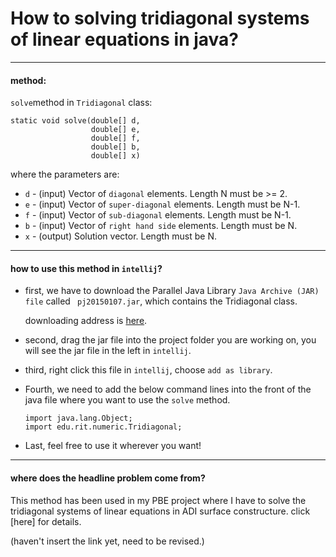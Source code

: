 # How to solving tridiagonal systems of linear equations in java?
-----

#### method:

`solve`method in `Tridiagonal` class:
```
static void	solve(double[] d, 
                  double[] e, 
                  double[] f, 
                  double[] b, 
                  double[] x) 
```
where the parameters are:
- `d` - (input) Vector of `diagonal` elements. Length N must be >= 2.
- `e` - (input) Vector of `super-diagonal` elements. Length must be N-1.
- `f` - (input) Vector of `sub-diagonal` elements. Length must be N-1.
- `b` - (input) Vector of `right hand side` elements. Length must be N.
- `x` - (output) Solution vector. Length must be N.

-----
#### how to use this method in `intellij`?
- first, we have to download the Parallel Java Library `Java Archive (JAR) file` called ` pj20150107.jar`, which contains the Tridiagonal class.

	downloading address is [here](https://www.cs.rit.edu/~ark/pj.shtml#license).
    
- second, drag the jar file into the project folder you are working on, you will see the jar file in the left in `intellij`.
- third, right click this file in `intellij`, choose `add as library`.
- Fourth, we need to add the below command lines into the front of the java file where you want to use the `solve` method.
	```
	import java.lang.Object;
	import edu.rit.numeric.Tridiagonal;
	```
- Last, feel free to use it wherever you want!
-----
#### where does the headline problem come from?
This method has been used in my PBE project where I have to solve the tridiagonal systems of linear equations in ADI surface constructure.
click [here] for details.

(haven't insert the link yet, need to be revised.)
    
    



